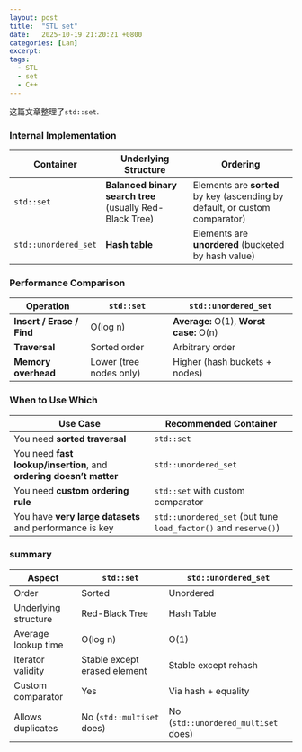 ```yaml
---
layout: post
title:  "STL set"
date:   2025-10-19 21:20:21 +0800
categories: [Lan]
excerpt: 
tags:
  - STL
  - set
  - C++
---
```


这篇文章整理了`std::set`.

### Internal Implementation

| Container            | Underlying Structure                                     | Ordering                                                                    |
| -------------------- | -------------------------------------------------------- | --------------------------------------------------------------------------- |
| `std::set`           | **Balanced binary search tree** (usually Red-Black Tree) | Elements are **sorted** by key (ascending by default, or custom comparator) |
| `std::unordered_set` | **Hash table**                                           | Elements are **unordered** (bucketed by hash value)                         |

### Performance Comparison

| Operation                 | `std::set`              | `std::unordered_set`                    |
| ------------------------- | ----------------------- | --------------------------------------- |
| **Insert / Erase / Find** | O(log n)                | **Average:** O(1), **Worst case:** O(n) |
| **Traversal**             | Sorted order            | Arbitrary order                         |
| **Memory overhead**       | Lower (tree nodes only) | Higher (hash buckets + nodes)           |

### When to Use Which

| Use Case                                                            | Recommended Container                                           |
| ------------------------------------------------------------------- | --------------------------------------------------------------- |
| You need **sorted traversal**                                       | `std::set`                                                      |
| You need **fast lookup/insertion**, and **ordering doesn’t matter** | `std::unordered_set`                                            |
| You need **custom ordering rule**                                   | `std::set` with custom comparator                               |
| You have **very large datasets** and performance is key             | `std::unordered_set` (but tune `load_factor()` and `reserve()`) |

### summary

| Aspect               | `std::set`                   | `std::unordered_set`                |
| -------------------- | ---------------------------- | ----------------------------------- |
| Order                | Sorted                       | Unordered                           |
| Underlying structure | Red-Black Tree               | Hash Table                          |
| Average lookup time  | O(log n)                     | O(1)                                |
| Iterator validity    | Stable except erased element | Stable except rehash                |
| Custom comparator    | Yes                          | Via hash + equality                 |
| Allows duplicates    | No (`std::multiset` does)    | No (`std::unordered_multiset` does) |
